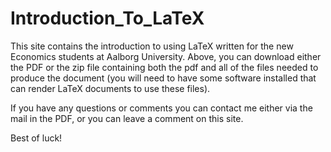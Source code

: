# Introduction_To_LaTeX

This site contains the introduction to using LaTeX written for the new Economics students at Aalborg University. Above, you can download either the PDF or the zip file containing both the pdf and all of the files needed to produce the document (you will need to have some software installed that can render LaTeX documents to use these files). 

If you have any questions or comments you can contact me either via the mail in the PDF, or you can leave a comment on this site. 

Best of luck! 


